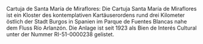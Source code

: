 Cartuja de Santa María de Miraflores: Die Cartuja Santa María de Miraflores ist ein Kloster des kontemplativen Kartäuserordens rund drei Kilometer östlich der Stadt Burgos in Spanien im Parque de Fuentes Blancas nahe dem Fluss Río Arlanzón. Die Anlage ist seit 1923 als Bien de Interés Cultural unter der Nummer RI-51-0000238 gelistet.
